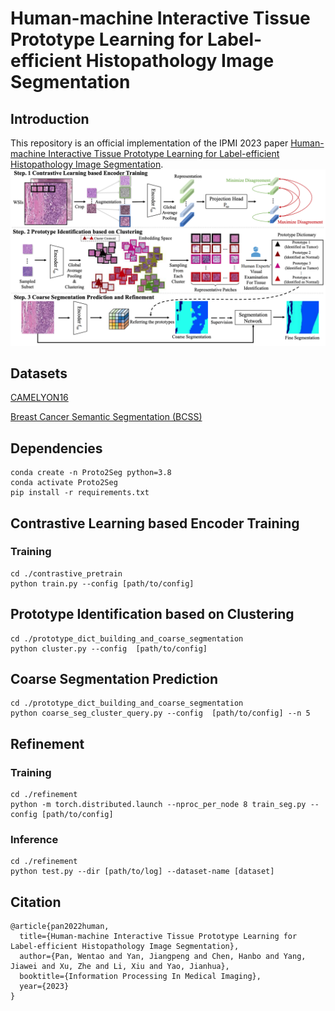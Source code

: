 # Human-machine Interactive Tissue Prototype Learning for Label-efficient Histopathology Image Segmentation
## Introduction
This repository is an official implementation of the IPMI 2023 paper [Human-machine Interactive Tissue Prototype Learning for Label-efficient Histopathology Image Segmentation](https://arxiv.org/abs/2211.14491).
![这是图片](proto2seg.png "Magic Gardens")

## Datasets
[CAMELYON16](https://camelyon16.grand-challenge.org/Data/)

[Breast Cancer Semantic Segmentation (BCSS)](https://bcsegmentation.grand-challenge.org/)


## Dependencies
```
conda create -n Proto2Seg python=3.8
conda activate Proto2Seg
pip install -r requirements.txt
```
## Contrastive Learning based Encoder Training
### Training
```
cd ./contrastive_pretrain
python train.py --config [path/to/config]
```
## Prototype Identification based on Clustering
```
cd ./prototype_dict_building_and_coarse_segmentation
python cluster.py --config  [path/to/config]
```

## Coarse Segmentation Prediction
```
cd ./prototype_dict_building_and_coarse_segmentation
python coarse_seg_cluster_query.py --config  [path/to/config] --n 5
```

## Refinement
### Training

```
cd ./refinement
python -m torch.distributed.launch --nproc_per_node 8 train_seg.py --config [path/to/config]
```

### Inference

```
cd ./refinement
python test.py --dir [path/to/log] --dataset-name [dataset]
```

## Citation
```
@article{pan2022human,
  title={Human-machine Interactive Tissue Prototype Learning for Label-efficient Histopathology Image Segmentation},
  author={Pan, Wentao and Yan, Jiangpeng and Chen, Hanbo and Yang, Jiawei and Xu, Zhe and Li, Xiu and Yao, Jianhua},
  booktitle={Information Processing In Medical Imaging},
  year={2023}
}
```
